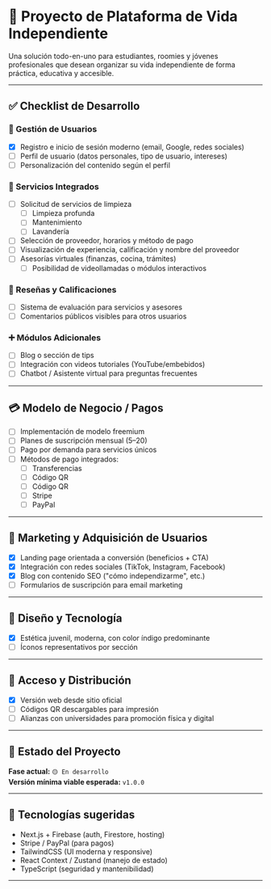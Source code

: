 # 🧩 Proyecto de Plataforma de Vida Independiente

Una solución todo-en-uno para estudiantes, roomies y jóvenes profesionales que desean organizar su vida independiente de forma práctica, educativa y accesible.

---

## ✅ Checklist de Desarrollo

### 👥 Gestión de Usuarios
- [X] Registro e inicio de sesión moderno (email, Google, redes sociales)
- [ ] Perfil de usuario (datos personales, tipo de usuario, intereses)
- [ ] Personalización del contenido según el perfil

### 🧹 Servicios Integrados
- [ ] Solicitud de servicios de limpieza
    - [ ] Limpieza profunda
    - [ ] Mantenimiento
    - [ ] Lavandería
- [ ] Selección de proveedor, horarios y método de pago
- [ ] Visualización de experiencia, calificación y nombre del proveedor
- [ ] Asesorías virtuales (finanzas, cocina, trámites)
    - [ ] Posibilidad de videollamadas o módulos interactivos

### 🌟 Reseñas y Calificaciones
- [ ] Sistema de evaluación para servicios y asesores
- [ ] Comentarios públicos visibles para otros usuarios

### ➕ Módulos Adicionales
- [ ] Blog o sección de tips
- [ ] Integración con videos tutoriales (YouTube/embebidos)
- [ ] Chatbot / Asistente virtual para preguntas frecuentes

---

## 💳 Modelo de Negocio / Pagos
- [ ] Implementación de modelo freemium
- [ ] Planes de suscripción mensual ($5–$20)
- [ ] Pago por demanda para servicios únicos
- [ ] Métodos de pago integrados:
    - [ ] Transferencias
    - [ ] Código QR
    - [ ] Código QR
    - [ ] Stripe
    - [ ] PayPal

---

## 🎯 Marketing y Adquisición de Usuarios
- [X] Landing page orientada a conversión (beneficios + CTA)
- [X] Integración con redes sociales (TikTok, Instagram, Facebook)
- [X] Blog con contenido SEO ("cómo independizarme", etc.)
- [ ] Formularios de suscripción para email marketing

---

## 📲 Diseño y Tecnología
- [X] Estética juvenil, moderna, con color índigo predominante
- [ ] Íconos representativos por sección

---

## 📍 Acceso y Distribución
- [X] Versión web desde sitio oficial
- [ ] Códigos QR descargables para impresión
- [ ] Alianzas con universidades para promoción física y digital

---

## 🚧 Estado del Proyecto
**Fase actual:** `🟡 En desarrollo`  
**Versión mínima viable esperada:** `v1.0.0`

---

## 📌 Tecnologías sugeridas
- Next.js + Firebase (auth, Firestore, hosting)
- Stripe / PayPal (para pagos)
- TailwindCSS (UI moderna y responsive)
- React Context / Zustand (manejo de estado)
- TypeScript (seguridad y mantenibilidad)

---

